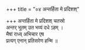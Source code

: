 +++
title = "०४ अन्तर्हिता मे प्रदिशश्"

+++
अन्तर्हिता मे प्रदिशश् चतस्रो  
अन्तर् भूतम् उत भव्यं दधे ऽहम् ।  
मैषां राध्य् अभिचार एष  
प्रत्यग् एनान् प्रतिसरेण हन्मि ॥